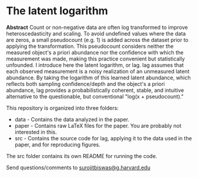 # The latent logarithm

**Abstract** Count or non-negative data are often log transformed to improve heteroscedasticity and scaling. To avoid undefined values where the data are zeros, a small pseudocount (e.g. 1) is added across the dataset prior to applying the transformation. This pseudocount considers neither the measured object's a priori abundance nor the confidence with which the measurement was made, making this practice convenient but statistically unfounded. I introduce here the latent logarithm, or lag. lag assumes that each observed measurement is a noisy realization of an unmeasured latent abundance. By taking the logarithm of this learned latent abundance, which reflects both sampling confidence/depth and the object's a priori abundance, lag provides a probabilistically coherent, stable, and intuitive alternative to the questionable, but conventional "log(x + pseudocount)." 

This repository is organized into three folders:
* data - Contains the data analyzed in the paper.
* paper - Contains raw LaTeX files for the paper. You are probably not interested in this.
* src - Contains the source code for lag, applying it to the data used in the paper, and for reproducing figures.

The src folder contains its own README for running the code.

Send questions/comments to surojitbiswas@g.harvard.edu
